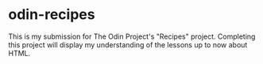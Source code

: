 # odin-recipes
This is my submission for The Odin Project's "Recipes" project. Completing this project will display my understanding of the lessons up to now about HTML.
